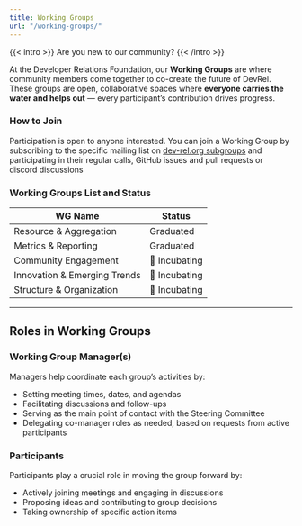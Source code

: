 ```yaml
---
title: Working Groups
url: "/working-groups/"
---
```


{{< intro >}}
Are you new to our community?
{{< /intro >}}


At the Developer Relations Foundation, our **Working Groups** are where community members come together to co-create the future of DevRel. These groups are open, collaborative spaces where **everyone carries the water and helps out** — every participant’s contribution drives progress.

### How to Join

Participation is open to anyone interested. You can join a Working Group by subscribing to the specific mailing list on [dev-rel.org subgroups](https://lists.dev-rel.org/g/community/subgroups) and participating in their regular calls, GitHub issues and pull requests or discord discussions

### Working Groups List and Status

| WG Name            | Status |
|------------------------------| --------------|
| Resource & Aggregation   | Graduated |
| Metrics & Reporting     |  Graduated |
| Community Engagement    | 🚧 Incubating |
| Innovation & Emerging Trends | 🚧 Incubating |
| Structure & Organization | 🚧 Incubating |

---

## Roles in Working Groups

### Working Group Manager(s)

Managers help coordinate each group’s activities by:

- Setting meeting times, dates, and agendas  
- Facilitating discussions and follow-ups  
- Serving as the main point of contact with the Steering Committee  
- Delegating co-manager roles as needed, based on requests from active participants

### Participants

Participants play a crucial role in moving the group forward by:

- Actively joining meetings and engaging in discussions  
- Proposing ideas and contributing to group decisions  
- Taking ownership of specific action items  

